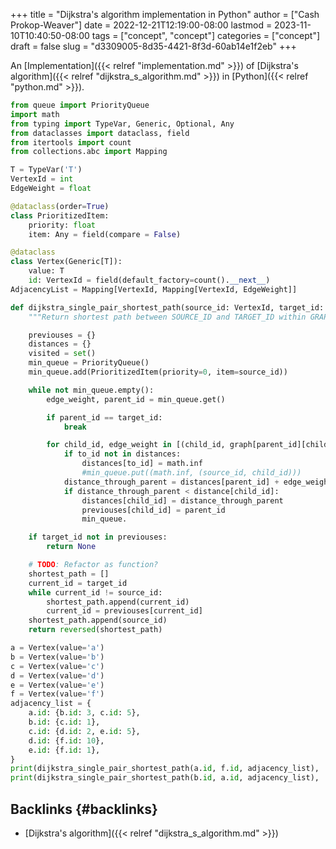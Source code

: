 +++
title = "Dijkstra's algorithm implementation in Python"
author = ["Cash Prokop-Weaver"]
date = 2022-12-21T12:19:00-08:00
lastmod = 2023-11-10T10:40:50-08:00
tags = ["concept", "concept"]
categories = ["concept"]
draft = false
slug = "d3309005-8d35-4421-8f3d-60ab14e1f2eb"
+++

An [Implementation]({{< relref "implementation.md" >}}) of [Dijkstra's algorithm]({{< relref "dijkstra_s_algorithm.md" >}}) in [Python]({{< relref "python.md" >}}).

```python
from queue import PriorityQueue
import math
from typing import TypeVar, Generic, Optional, Any
from dataclasses import dataclass, field
from itertools import count
from collections.abc import Mapping

T = TypeVar('T')
VertexId = int
EdgeWeight = float

@dataclass(order=True)
class PrioritizedItem:
    priority: float
    item: Any = field(compare = False)

@dataclass
class Vertex(Generic[T]):
    value: T
    id: VertexId = field(default_factory=count().__next__)
AdjacencyList = Mapping[VertexId, Mapping[VertexId, EdgeWeight]]

def dijkstra_single_pair_shortest_path(source_id: VertexId, target_id: VertexId, graph: AdjacencyList) -> Optional[list[VertexId]]:
    """Return shortest path between SOURCE_ID and TARGET_ID within GRAPH using Dijkstra's."""

    previouses = {}
    distances = {}
    visited = set()
    min_queue = PriorityQueue()
    min_queue.add(PrioritizedItem(priority=0, item=source_id))

    while not min_queue.empty():
        edge_weight, parent_id = min_queue.get()

        if parent_id == target_id:
            break

        for child_id, edge_weight in [(child_id, graph[parent_id][child_id]) for child_id in graph[parent_id] if child_id not in visited]:
            if to_id not in distances:
                distances[to_id] = math.inf
                #min_queue.put((math.inf, (source_id, child_id)))
            distance_through_parent = distances[parent_id] + edge_weight
            if distance_through_parent < distance[child_id]:
                distances[child_id] = distance_through_parent
                previouses[child_id] = parent_id
                min_queue.

    if target_id not in previouses:
        return None

    # TODO: Refactor as function?
    shortest_path = []
    current_id = target_id
    while current_id != source_id:
        shortest_path.append(current_id)
        current_id = previouses[current_id]
    shortest_path.append(source_id)
    return reversed(shortest_path)

a = Vertex(value='a')
b = Vertex(value='b')
c = Vertex(value='c')
d = Vertex(value='d')
e = Vertex(value='e')
f = Vertex(value='f')
adjacency_list = {
    a.id: {b.id: 3, c.id: 5},
    b.id: {c.id: 1},
    c.id: {d.id: 2, e.id: 5},
    d.id: {f.id: 10},
    e.id: {f.id: 1},
}
print(dijkstra_single_pair_shortest_path(a.id, f.id, adjacency_list), 'should be [0, 1, 2, 4, 5]')
print(dijkstra_single_pair_shortest_path(b.id, a.id, adjacency_list), 'should be None')
```


## Backlinks {#backlinks}

-   [Dijkstra's algorithm]({{< relref "dijkstra_s_algorithm.md" >}})
